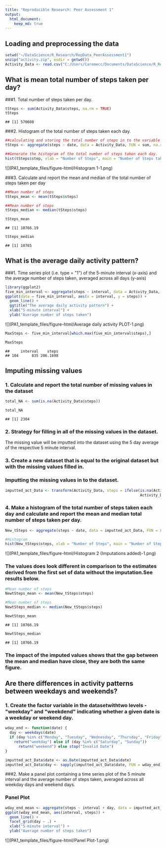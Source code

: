 ```yaml
---
title: "Reproducible Research: Peer Assessment 1"
output: 
  html_document:
    keep_md: true
---
```


## Loading and preprocessing the data

```r
setwd("~/DataScience/R_Research/RepData_PeerAssessment1")
unzip("activity.zip", exdir = getwd())
Activity_Data <- read.csv("C:/Users/Caremecc/Documents/DataScience/R_Research/RepData_PeerAssessment1/activity.csv", header = TRUE)
```


## What is mean total number of steps taken per day?
###1. Total number of steps taken per day.

```r
tSteps <- sum(Activity_Data$steps, na.rm = TRUE)
tSteps
```

```
## [1] 570608
```
###2. Histogram of the total number of steps taken each day.

```r
##calculating and storing the total number of steps in to the variable "tSteps"
tSteps <- aggregate(steps ~ date, data = Activity_Data, FUN = sum, na.rm = TRUE)

##Generate the histogram of the total number of steps taken each day.
hist(tSteps$step, xlab = "Number of Steps", main = "Number of Steps taken per day", col = "green")
```

![](PA1_template_files/figure-html/Histogram 1-1.png)<!-- -->

###3. Calculate and report the mean and median of the total number of steps taken per day

```r
##Mean number of steps
tSteps_mean <- mean(tSteps$steps)

##Mean number of steps
tSteps_median <- median(tSteps$steps)

tSteps_mean
```

```
## [1] 10766.19
```

```r
tSteps_median
```

```
## [1] 10765
```

## What is the average daily activity pattern?
###1. Time series plot (i.e. type = "1") of the 5-minute interval (x-axis) and the average number of steps taken, averaged across all days (y-axis)

```r
library(ggplot2)
five_min_interval <- aggregate(steps ~ interval, data = Activity_Data, FUN = mean, na.rm = TRUE)
ggplot(data = five_min_interval, aes(x = interval, y = steps)) +
  geom_line() + 
  ggtitle("The average daily activity pattern") +
  xlab("5-minute interval") +
  ylab("Average number of steps taken")
```

![](PA1_template_files/figure-html/Average daily activity PLOT-1.png)<!-- -->


```r
MaxSteps <- five_min_interval[which.max(five_min_interval$steps),]

MaxSteps
```

```
##     interval    steps
## 104      835 206.1698
```

## Imputing missing values
### 1. Calculate and report the total number of missing values in the dataset 


```r
total_NA <- sum(is.na(Activity_Data$steps))

total_NA
```

```
## [1] 2304
```

### 2. Strategy for filling in all of the missing values in the dataset.
The missing value will be imputted into the dataset using the 5 day average of the respective 5 minute interval.

### 3. Create a new dataset that is equal to the original dataset but with the missing values filled in. 
### Imputting the missing values in to the dataset.


```r
imputted_act_Data <- transform(Activity_Data, steps = ifelse(is.na(Activity_Data$steps), five_min_interval$steps[match(Activity_Data$interval, five_min_interval$interval)],
                                                             Activity_Data$steps))
```

### 4. Make a histogram of the total number of steps taken each day and calculate and report the mean and median total number of steps taken per day.


```r
New_tSteps <- aggregate(steps ~ date, data = imputted_act_Data, FUN = sum, na.rm = TRUE)

#Histogram
hist(New_tSteps$steps, xlab = "Number of Steps", main = "Number of Steps taken per day", col = "green")
```

![](PA1_template_files/figure-html/Histogram 2 (Imputations added)-1.png)<!-- -->

### The values does look different in comparison to the estimates derived from the first set of data without the imputation.See results below.


```r
#Mean number of steps
NewtSteps_mean <- mean(New_tSteps$steps)

#Mean number of steps
NewtSteps_median <- median(New_tSteps$steps)

NewtSteps_mean
```

```
## [1] 10766.19
```

```r
NewtSteps_median
```

```
## [1] 10766.19
```

### The impact of the imputed values shows that the gap between the mean and median have close, they are both the same figure.

## Are there differences in activity patterns between weekdays and weekends?
### 1. Create the factor variable in the datasetwithtwo levels - "weekday" and "weekdend" indicating whether a given date is a weekday or weekend day.

```r
wday_end <- function(date) {
  day <- weekdays(date)
  if (day %in% c("Monday", "Tuesday", "Wednesday", "Thursday", "Friday"))
    return("weekday") else if (day %in% c("Saturday", "Sunday"))
      return("weekend") else stop("Invalid Date")
}

imputted_act_Data$date <- as.Date(imputted_act_Data$date)
imputted_act_Data$day <- sapply(imputted_act_Data$date, FUN = wday_end)
```

###2. Make a panel plot containing a time series plot of the 5 minute interval and the average number of steps taken, averaged across all weekday days and weekend days.

### Panel Plot

```r
wday_end_mean <- aggregate(steps ~ interval + day, data = imputted_act_Data, mean)
ggplot(wday_end_mean, aes(interval, steps)) + 
  geom_line() + 
  facet_grid(day ~ .) +
  xlab("5-minute interval") + 
  ylab("Average number of steps taken")
```

![](PA1_template_files/figure-html/Panel Plot-1.png)<!-- -->
